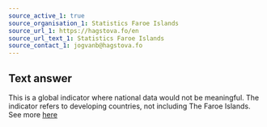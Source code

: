 ```yaml
---
source_active_1: true
source_organisation_1: Statistics Faroe Islands
source_url_1: https://hagstova.fo/en
source_url_text_1: Statistics Faroe Islands
source_contact_1: jogvanb@hagstova.fo
---
```

## Text answer  
This is a global indicator where national data would not be meaningful. The indicator refers to developing countries, not including The Faroe Islands.
See more [here](https://ourworldindata.org/grapher/international-finance-clean-energy)
